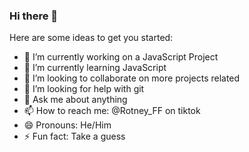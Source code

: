 ### Hi there 👋

Here are some ideas to get you started:

- 🔭 I’m currently working on a JavaScript Project
- 🌱 I’m currently learning JavaScript
- 👯 I’m looking to collaborate on more projects related
- 🤔 I’m looking for help with git
- 💬 Ask me about anything
- 📫 How to reach me: @Rotney_FF on tiktok
- 😄 Pronouns: He/Him
- ⚡ Fun fact: Take a guess

